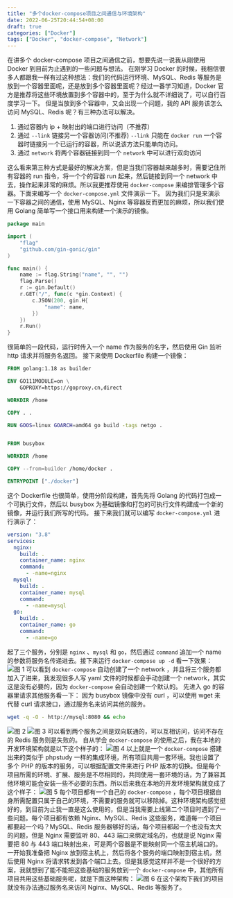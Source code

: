 ```yaml
---
title: "多个docker-compose项目之间通信与环境架构"
date: 2022-06-25T20:44:54+08:00
draft: true
categories: ["Docker"]
tags: ["Docker", "docker-compose", "Network"]
---
```


在讲多个 docker-compose 项目之间通信之前，想要先说一说我从刚使用 Docker 到目前为止遇到的一些问题与想法。
在刚学习 Docker 的时候，我相信很多人都跟我一样有过这种想法：我们的代码运行环境、MySQL、Redis 等服务是放到一个容器里面呢，还是放到多个容器里面呢？经过一番学习知道，Docker 官方是推荐将这些环境放置到多个容器中的，至于为什么就不详细说了，可以自行百度学习一下。
但是当放到多个容器中，又会出现一个问题，我的 API 服务该怎么访问 MySQL、Redis 呢？有三种办法可以解决。

1. 通过容器内 ip + 映射出的端口进行访问（不推荐）
2. 通过 `--link` 链接另一个容器访问(不推荐)
   `--link` 只能在 `docker run` 一个容器时链接另一个已运行的容器，所以说该方法只能单向访问。
3. 通过 `network` 将两个容器链接到同一个 `network` 中可以进行双向访问

这么看来第三种方式是最好的解决方案，但是当我们容器越来越多时，需要记住所有容器的 run 指令，将一个个的容器 run 起来，然后链接到同一个 network 中去，操作起来非常的麻烦。所以我更推荐使用 `docker-compose` 来编排管理多个容器。下面来编写一个 `docker-compose.yml` 文件演示一下。
因为我们只是来演示一下容器之间的通信，使用 MySQL、Nginx 等容器反而更加的麻烦，所以我们使用 Golang 简单写一个接口用来构建一个演示的镜像。

```go
package main

import (
	"flag"
	"github.com/gin-gonic/gin"
)

func main() {
	name := flag.String("name", "", "")
	flag.Parse()
	r := gin.Default()
	r.GET("/", func(c *gin.Context) {
		c.JSON(200, gin.H{
			"name": name,
		})
	})
	r.Run()
}
```

很简单的一段代码，运行时传入一个 name 作为服务的名字，然后使用 Gin 监听 http 请求并将服务名返回。
接下来使用 Dockerfile 构建一个镜像：

```dockerfile
FROM golang:1.18 as builder

ENV GO111MODULE=on \
    GOPROXY=https://goproxy.cn,direct

WORKDIR /home

COPY . .

RUN GOOS=linux GOARCH=amd64 go build -tags netgo .


FROM busybox

WORKDIR /home

COPY --from=builder /home/docker .

ENTRYPOINT ["./docker"]
```

这个 Dockerfile 也很简单，使用分阶段构建，首先先将 Golang 的代码打包成一个可执行文件，然后以 busybox 为基础镜像和打包的可执行文件构建成一个新的镜像，并运行我们所写的代码。
接下来我们就可以编写 `docker-compose.yml` 进行演示了：

```yaml
version: "3.8"
services:
  nginx:
    build: .
    container_name: nginx
    command:
      - -name=nginx
  mysql:
    build: .
    container_name: mysql
    command:
      - -name=mysql
  go:
    build: .
    container_name: go
    command:
      - -name=go
```

起了三个服务，分别是 `nginx` 、`mysql` 和 `go`，然后通过 `command` 追加一个 name 的参数将服务名传递进去。接下来运行 `docker-compose up -d` 看一下效果：
![图 1](http://image.chance.fyi/image-2022082716563015489.png)
可以看到 `docker-compose` 自动创建了一个 network ，并且将三个服务都加入了进来，我发现很多人写 yaml 文件的时候都会手动创建一个 network，其实这是没有必要的，因为 `docker-compose` 会自动创建一个默认的。
先进入 go 的容器里请求其他服务看一下：
因为 busybox 镜像中没有 curl ，可以使用 wget 来代替 curl 请求接口，通过服务名来访问其他的服务。

```bash
wget -q -O - http://mysql:8080 && echo
```

![图 2](http://image.chance.fyi/image-2022082722370208534.png)
![图 3](http://image.chance.fyi/image-2022082722384267098.png)
可以看到两个服务之间是双向联通的，可以互相访问，访问不存在的 Redis 服务则是失败的。
自从学会 `docker-compose` 的使用之后，我在本地的开发环境架构就是以下这个样子的：
![图 4](http://image.chance.fyi/image-2022082812483643888.png)
以上就是一个 `docker-compose` 搭建出来的类似于 phpstudy 一样的集成环境，所有项目共用一套环境。我也设置了多个 PHP 的版本的服务，可以根据配置文件来进行 PHP 版本的切换。但是每个项目所需的环境、扩展、服务是不尽相同的，共同使用一套环境的话，为了兼容其他环境可能会安装一些不必要的东西。所以后来我在本地的开发环境架构就变成了这个样子：
![图 5](http://image.chance.fyi/image-2022082813142891152.png)
每个项目都有一个自己的 `docker-compose` ，每个项目根据自身所需配置只属于自己的环境，不需要的服务就可以移除掉。这种环境架构感觉挺好的，到目前为止我一直是这么使用的，但是当我需要上线第二个项目时遇到了一些问题。每个项目都有依赖 Nginx、MySQL、Redis 这些服务，难道每一个项目都要起一个吗？MySQL、Redis 服务器够好的话，每个项目都起一个也没有太大的问题，但是 Nginx 需要监听 80、443 端口来绑定域名的，也就是说 Nginx 需要把 80 与 443 端口映射出来，可是两个容器是不能映射同一个宿主机端口的。
一开始我准备把 Nginx 放到宿主机上，然后将各个服务的端口映射到宿主机，然后使用 Nginx 将请求转发到各个端口上去。但是我感觉这样并不是一个很好的方案，我就想到了能不能把这些基础的服务放到一个 `docker-compose` 中，其他所有项目共用这些基础服务呢，就是下面这种架构：
![图 6](http://image.chance.fyi/image-2022082816392845326.png)
在这个架构下我们的项目就没有办法通过服务名来访问 Nginx、MySQL、Redis 等服务了。
